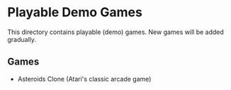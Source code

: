 # Playable Demo Games

This directory contains playable (demo) games. New games will be added gradually.

## Games

- Asteroids Clone (Atari's classic arcade game)
